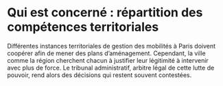# Qui est concerné : répartition des compétences territoriales 

Différentes instances territoriales de gestion des mobilités à Paris doivent coopérer afin de mener des plans d’aménagement. Cependant, la ville comme la région cherchent chacun à justifier leur légitimité à intervenir avec plus de force. Le tribunal administratif, arbitre légal de cette lutte de pouvoir, rend alors des décisions qui restent souvent contestées.

